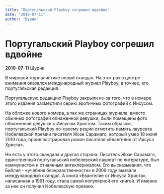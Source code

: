 ```yaml
---
title: "Португальский Playboy согрешил вдвойне"
date: "2010-07-11"
author: "Шурик"
---
```


# Португальский Playboy согрешил вдвойне

**2010-07-11** Шурик

В мировой журналистике новый скандал. На этот раз в центре внимания оказался международный журнал Playboy, а точнее, его португальская редакция.

Португальскую редакцию Playboy закрыли из-за того, что в номере этого издания разместили серию эротичных фотографий с Иисусом.

На обложке нового номера, а так же страницах журнала, вместо обычных фотографий обнаженной девушки, были помещены фото обнаженной девушки с Иисусом Христом. Таким образом, португальский Playboy по-своему решил отметить память лауреата Нобелевской премии писателя Жозе Сарамаго, который умер 18 июня 2010 года, проиллюстрировав роман писателя «Евангелие от Иисуса Христа».

Но есть у этого скандала и другая сторона. Писатель Жозе Сарамаго, единственный португальский нобелевский лауреат по литературе, был коммунистом и отчаянным антиклерикалом. Его высказывания, что Библия - «учебник безнравственности» в 2009 году вызвали международный скандал. А книга «Евангелие от Иисуса Христа», написанная в 1991 году, стала самой популярной его книгой. И именно за нее он получил Нобелевскую премию.